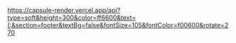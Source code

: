 https://capsule-render.vercel.app/api?type=soft&height=300&color=ff6600&text=(:&section=footer&textBg=false&fontSize=105&fontColor=f00600&rotate=270

<!--
**parasife/parasife** is a ✨ _special_ ✨ repository because its `README.md` (this file) appears on your GitHub profile.

Here are some ideas to get you started:

- 🔭 I’m currently working on ...
- 🌱 I’m currently learning ...
- 👯 I’m looking to collaborate on ...
- 🤔 I’m looking for help with ...
- 💬 Ask me about ...
- 📫 How to reach me: ...
- 😄 Pronouns: ...
- ⚡ Fun fact: ...
-->

